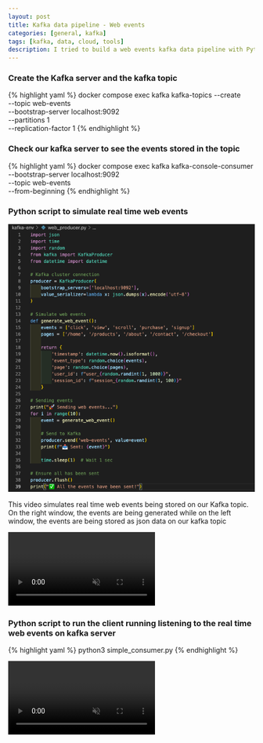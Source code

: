 ```yaml
---
layout: post
title: Kafka data pipeline - Web events
categories: [general, kafka]
tags: [kafka, data, cloud, tools]
description: I tried to build a web events kafka data pipeline with Python
---
```


### Create the Kafka server and the kafka topic

{% highlight yaml %}
docker compose exec kafka kafka-topics --create \
 --topic web-events \
 --bootstrap-server localhost:9092 \
 --partitions 1 \
 --replication-factor 1
{% endhighlight %}

### Check our kafka server to see the events stored in the topic

{% highlight yaml %}
docker compose exec kafka kafka-console-consumer \
 --bootstrap-server localhost:9092 \
 --topic web-events \
 --from-beginning
{% endhighlight %}

### Python script to simulate real time web events

<img src="/assets/media/27-06-web-events-pipeline/kafka_producer.png">

This video simulates real time web events being stored on our Kafka topic.
On the right window, the events are being generated while on the left window, the events are being stored as json data on our kafka topic

<div class="video-demo">
  <video autoplay loop muted playsinline>
    <source src="/assets/media/27-06-web-events-pipeline/kafka-producer-events-simulation.mp4" type="video/mp4">
    Votre navigateur ne supporte pas la lecture de cette vidéo.
  </video>
</div>

### Python script to run the client running listening to the real time web events on kafka server

{% highlight yaml %}
python3 simple_consumer.py
{% endhighlight %}

<div class="video-demo">
  <video autoplay loop muted playsinline>
    <source src="/kafka-consumer-events-simulation.mkv" type="video/x-matroska">
    Votre navigateur ne supporte pas la lecture de cette vidéo.
  </video>
</div>
